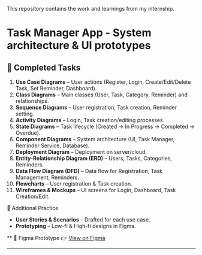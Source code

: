  This repository contains the work and learnings from my internship.  

# Task Manager App - System architecture & UI prototypes

## 📌 Completed Tasks

1. **Use Case Diagrams** – User actions (Register, Login, Create/Edit/Delete Task, Set Reminder, Dashboard).
2. **Class Diagrams** – Main classes (User, Task, Category, Reminder) and relationships.
3. **Sequence Diagrams** – User registration, Task creation, Reminder setting.
4. **Activity Diagrams** – Login, Task creation/editing processes.
5. **State Diagrams** – Task lifecycle (Created → In Progress → Completed → Overdue).
6. **Component Diagrams** – System architecture (UI, Task Manager, Reminder Service, Database).
7. **Deployment Diagram** – Deployment on server/cloud.
8. **Entity-Relationship Diagram (ERD)** – Users, Tasks, Categories, Reminders.
9. **Data Flow Diagram (DFD)** – Data flow for Registration, Task Management, Reminders.
10. **Flowcharts** – User registration & Task creation.
11. **Wireframes & Mockups** – UI screens for Login, Dashboard, Task Creation/Edit.

 📝 Additional Practice
- **User Stories & Scenarios** – Drafted for each use case.  
- **Prototyping** – Low-fi & High-fi designs in Figma.

** 🎨 Figma Prototype
👉 [View on Figma](https://www.figma.com/proto/ofdSgONuCnHcuNV0y09rUy/prototype?page-id=0%3A1&node-id=177-1116&viewport=562%2C569%2C0.83&t=2k6RN4oDHV0eJioA-1&scaling=scale-down&starting-point-node-id=1%3A2)

---
